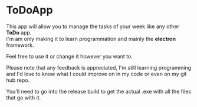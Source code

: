 # ToDoApp

This app will allow you to manage the tasks of your week like any other **ToDo** app.  
I'm am only making it to learn programmation and mainly the **electron** framework.

Feel free to use it or change it however you want to.

Please note that any feedback is appreciated, I'm still learning programming   
and I'd love to know what I could improve on in my code or even on my git hub repo.

You'll need to go into the release build to get the actual .exe with all the files that go with it.

